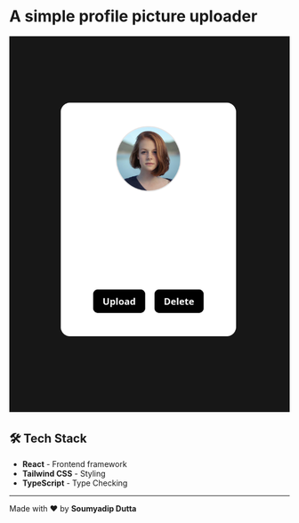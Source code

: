 # A simple profile picture uploader


[<img src="public/Screenshot.png" alt="Demo" width="600"/>]()


## 🛠️ Tech Stack
- **React** - Frontend framework
- **Tailwind CSS** - Styling
- **TypeScript** - Type Checking

---
Made with ❤️ by **Soumyadip Dutta**

